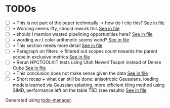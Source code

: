 # TODOs
<!---@TODO-List-Start--->
- [ ] • This is not part of the paper technically -> how do I cite this? [See in file](main.tex#L199)
- [ ] • Wording seems iffy, should rework this [See in file](main.tex#L200)
- [ ] • should I mention wasted pipelining opportunities here? [See in file](main.tex#L806)
- [ ] • wording w.r.t color arithmetic seems weird? [See in file](main.tex#L1144)
- [ ] • This section needs more detail [See in file](main.tex#L1173)
- [ ] • Paragraph on filters -> filtered out scopes count towards the parent scope in exclusive metrics [See in file](main.tex#L1468)
- [ ] • Rerun HPCTOOLKIT tests using Utah Newell Teapot instead of Dense Cube [See in file](main.tex#L1526)
- [ ] • This conclusion does not make sense given the data [See in file](main.tex#L1594)
- [ ] • Short recap + what can still be done: anisotropic Gaussians, loading models learned via Gaussian splatting, more efficient tiling method using SIMD, performance left on the table TBD (see results) [See in file](main.tex#L1670)
<!---@TODO-List-End--->

Generated using [todo-manager](https://github.com/dwd31415/todo-manager).
